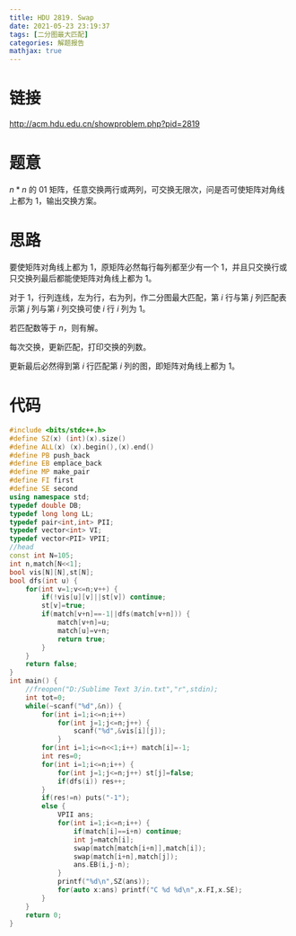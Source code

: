 ```yaml
---
title: HDU 2819. Swap
date: 2021-05-23 23:19:37
tags: [二分图最大匹配]
categories: 解题报告
mathjax: true
---
```


# 链接

<http://acm.hdu.edu.cn/showproblem.php?pid=2819>

# 题意

$n*n$ 的 $01$ 矩阵，任意交换两行或两列，可交换无限次，问是否可使矩阵对角线上都为 $1$，输出交换方案。

<!--more-->

# 思路

要使矩阵对角线上都为 $1$，原矩阵必然每行每列都至少有一个 $1$，并且只交换行或只交换列最后都能使矩阵对角线上都为 $1$。

对于 $1$，行列连线，左为行，右为列，作二分图最大匹配，第 $i$ 行与第 $j$ 列匹配表示第 $j$ 列与第 $i$ 列交换可使 $i$ 行 $i$ 列为 $1$。

若匹配数等于 $n$，则有解。

每次交换，更新匹配，打印交换的列数。

更新最后必然得到第 $i$ 行匹配第 $i$ 列的图，即矩阵对角线上都为 $1$。

# 代码

```cpp
#include <bits/stdc++.h>
#define SZ(x) (int)(x).size()
#define ALL(x) (x).begin(),(x).end()
#define PB push_back
#define EB emplace_back
#define MP make_pair
#define FI first
#define SE second
using namespace std;
typedef double DB;
typedef long long LL;
typedef pair<int,int> PII;
typedef vector<int> VI;
typedef vector<PII> VPII;
//head
const int N=105;
int n,match[N<<1];
bool vis[N][N],st[N];
bool dfs(int u) {
    for(int v=1;v<=n;v++) {
        if(!vis[u][v]||st[v]) continue;
        st[v]=true;
        if(match[v+n]==-1||dfs(match[v+n])) {
            match[v+n]=u;
            match[u]=v+n;
            return true;
        }
    }
    return false;
}
int main() {
    //freopen("D:/Sublime Text 3/in.txt","r",stdin);
    int tot=0;
    while(~scanf("%d",&n)) {
        for(int i=1;i<=n;i++)
            for(int j=1;j<=n;j++) {
                scanf("%d",&vis[i][j]);
            }
        for(int i=1;i<=n<<1;i++) match[i]=-1;
        int res=0;
        for(int i=1;i<=n;i++) {
            for(int j=1;j<=n;j++) st[j]=false;
            if(dfs(i)) res++;
        }
        if(res!=n) puts("-1");
        else {
            VPII ans;
            for(int i=1;i<=n;i++) {
                if(match[i]==i+n) continue;
                int j=match[i];
                swap(match[match[i+n]],match[i]);
                swap(match[i+n],match[j]);
                ans.EB(i,j-n);
            }
            printf("%d\n",SZ(ans));
            for(auto x:ans) printf("C %d %d\n",x.FI,x.SE);
        }
    }
    return 0;
}
```